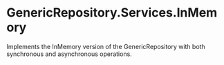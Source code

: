 # GenericRepository.Services.InMemory

Implements the InMemory version of the GenericRepository with both synchronous and asynchronous operations.